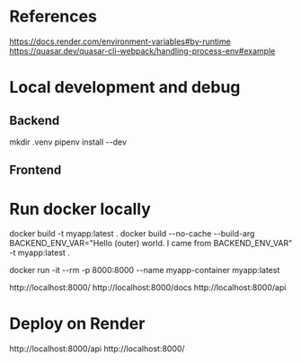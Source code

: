 

# References
https://docs.render.com/environment-variables#by-runtime
https://quasar.dev/quasar-cli-webpack/handling-process-env#example


# Local development and debug

## Backend
mkdir .venv
pipenv install --dev

## Frontend


# Run docker locally
docker build -t myapp:latest .
docker build --no-cache --build-arg BACKEND_ENV_VAR="Hello (outer) world. I came from BACKEND_ENV_VAR" -t myapp:latest .

docker run -it --rm -p 8000:8000 --name myapp-container myapp:latest

http://localhost:8000/ 
http://localhost:8000/docs
http://localhost:8000/api


# Deploy on Render

http://localhost:8000/api
http://localhost:8000/ 

